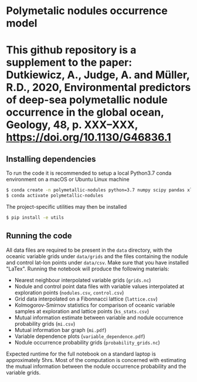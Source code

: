 # Polymetalic nodules occurrence model

# This github repository is a supplement to the paper: Dutkiewicz, A., Judge, A. and Müller, R.D., 2020, Environmental predictors of deep-sea polymetallic nodule occurrence in the global ocean, Geology, 48, p. XXX–XXX, https://doi.org/10.1130/G46836.1

## Installing dependencies
To run the code it is recommended to setup a local Python3.7 conda environment on a macOS or Ubuntu Linux machine
```sh
$ conda create -n polymetallic-nodules python=3.7 numpy scipy pandas xlrd scikit-learn netcdf4 xarray jupyter matplotlib
$ conda activate polymetallic-nodules
```
The project-specific utilities may then be installed
```sh
$ pip install -e utils
```

## Running the code
All data files are required to be present in the `data` directory, with the oceanic variable grids under `data/grids` and the files containing the nodule and control lat-lon points under `data/csv`. Make sure that you have installed "LaTex".
Running the notebook will produce the following materials:
* Nearest neighbour interpolated variable grids (`grids.nc`)
* Nodule and control point data files with variable values interpolated at exploration points (`nodules.csv`, `control.csv`)
* Grid data interpolated on a Fibonnacci lattice (`lattice.csv`)
* Kolmogorov-Smirnov statistics for comparison of oceanic variable samples at exploration and lattice points (`ks_stats.csv`)
* Mutual information estimate between variable and nodule occurrence probability grids (`mi.csv`)
* Mutual information bar graph (`mi.pdf`)
* Variable dependence plots (`variable_dependence.pdf`)
* Nodule occurrence probability grids (`probability_grids.nc`)

Expected runtime for the full notebook on a standard laptop is approximately 5hrs. Most of the computation is concerned with estimating the mutual information between the nodule occurrence probability and the variable grids.
